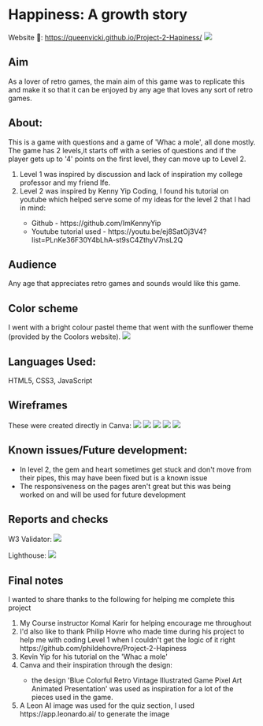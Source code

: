 # Happiness: A growth story

Website 🔗: https://queenvicki.github.io/Project-2-Hapiness/
<img src="Assets/Image/Responsiveness-image-bytes.png">

<h2> Aim </h2>
As a lover of retro games, the main aim of this game was to replicate this and make it so that it can be enjoyed by any age that loves any sort of retro games.

<h2> About: </h2>
This is a game with questions and a game of 'Whac a mole', all done mostly.
The game has 2 levels,it starts off with a series of questions and if the player gets up to '4' points on the first level, they can move up to Level 2.
<ol>
<li> Level 1 was inspired by discussion and lack of inspiration my college professor and my friend Ife.</li>
<li> Level 2 was inspired by Kenny Yip Coding, I found his tutorial on youtube which helped serve some of my ideas for the level 2 that I had in mind:</li>
<ul>
    <li>Github - https://github.com/ImKennyYip</li>
    <li>Youtube tutorial used - https://youtu.be/ej8SatOj3V4?list=PLnKe36F30Y4bLhA-st9sC4ZthyV7nsL2Q</li>
</ul>
</ol>

<h2> Audience </h2>
Any age that appreciates retro games and sounds would like this game.

<h2>Color scheme </h2>
I went with a bright colour pastel theme that went with the sunflower theme (provided by the Coolors website).
<img src="Assets/Image/Backgrounds/Background_Coolors_palette.png">

<h2>Languages Used:</h2>

HTML5, CSS3, JavaScript

<h2> Wireframes </h2>
These were created directly in Canva:
<img src="Assets/Image/Wireframe images/1.gif">
<img src="Assets/Image/Wireframe images/3.gif">
<img src="Assets/Image/Wireframe images/8.gif">
<img src="Assets/Image/Wireframe images/9.gif">
<img src="Assets/Image/Wireframe images/11.gif">

<h2> Known issues/Future development: </h2>
<ul>
<li> In level 2, the gem and heart sometimes get stuck and don't move from their pipes, this may have been fixed but is a known issue</li>
<li> The responsiveness on the pages aren't great but this was being worked on and will be used for future development</li>
</ul>

<h2> Reports and checks </h2>
W3 Validator:
<img src="Assets/Image/Report_1_w3validator.png">

Lighthouse:
<img src="Assets/Image/Report_2_lighthouse.png">

<h2> Final notes </h2>
I wanted to share thanks to the following for helping me complete this project 
<ol>
<li> My Course instructor Komal Karir for helping encourage me throughout </li>
<li> I'd also like to thank Philip Hovre who made time during his project to help me with coding Level 1 when I couldn't get the logic of it right https://github.com/phildehovre/Project-2-Hapiness </li>
<li> Kevin Yip for his tutorial on the 'Whac a mole'</li>
<li> Canva and their inspiration through the design:</li>
<ul>
    <li> the design 'Blue Colorful Retro Vintage Illustrated Game Pixel Art Animated Presentation' was used as inspiration for a lot of the pieces used in the game. </li>
</ul>
<li> A Leon AI image was used for the quiz section, I used https://app.leonardo.ai/ to generate the image </li>
</ol>
